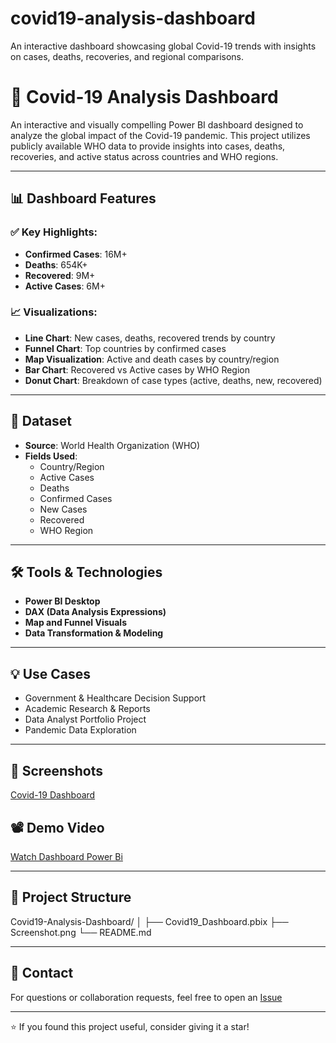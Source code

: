 # covid19-analysis-dashboard
An interactive dashboard showcasing global Covid-19 trends with insights on cases, deaths, recoveries, and regional comparisons.

# 🦠 Covid-19 Analysis Dashboard

An interactive and visually compelling Power BI dashboard designed to analyze the global impact of the Covid-19 pandemic. This project utilizes publicly available WHO data to provide insights into cases, deaths, recoveries, and active status across countries and WHO regions.

---

## 📊 Dashboard Features

### ✅ Key Highlights:
- **Confirmed Cases**: 16M+
- **Deaths**: 654K+
- **Recovered**: 9M+
- **Active Cases**: 6M+

### 📈 Visualizations:
- **Line Chart**: New cases, deaths, recovered trends by country
- **Funnel Chart**: Top countries by confirmed cases
- **Map Visualization**: Active and death cases by country/region
- **Bar Chart**: Recovered vs Active cases by WHO Region
- **Donut Chart**: Breakdown of case types (active, deaths, new, recovered)

---

## 📂 Dataset

- **Source**: World Health Organization (WHO)
- **Fields Used**:
  - Country/Region
  - Active Cases
  - Deaths
  - Confirmed Cases
  - New Cases
  - Recovered
  - WHO Region

---

## 🛠 Tools & Technologies

- **Power BI Desktop**
- **DAX (Data Analysis Expressions)**
- **Map and Funnel Visuals**
- **Data Transformation & Modeling**

---

## 💡 Use Cases

- Government & Healthcare Decision Support
- Academic Research & Reports
- Data Analyst Portfolio Project
- Pandemic Data Exploration

---

## 📸 Screenshots

[Covid-19 Dashboard](https://github.com/user-attachments/assets/b00affbd-4f9a-4795-afba-8d63c174bc8c)

## 📽️ Demo Video

[Watch Dashboard Power Bi](https://drive.google.com/file/d/1lXFI3ilMI4_RmNGlyXd21_Dq3jPJgE9g/view?usp=sharing)

---

## 📁 Project Structure

Covid19-Analysis-Dashboard/
│
├── Covid19_Dashboard.pbix
├── Screenshot.png
└── README.md


---

## 🤝 Contact

For questions or collaboration requests, feel free to open an [Issue](https://github.com/vaish17dp/covid19-analysis-dashboard)

---

⭐️ If you found this project useful, consider giving it a star!

